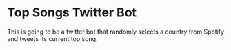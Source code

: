 # Top Songs Twitter Bot

This is going to be a twitter bot that randomly selects a country from Spotify and tweets its current top song. 